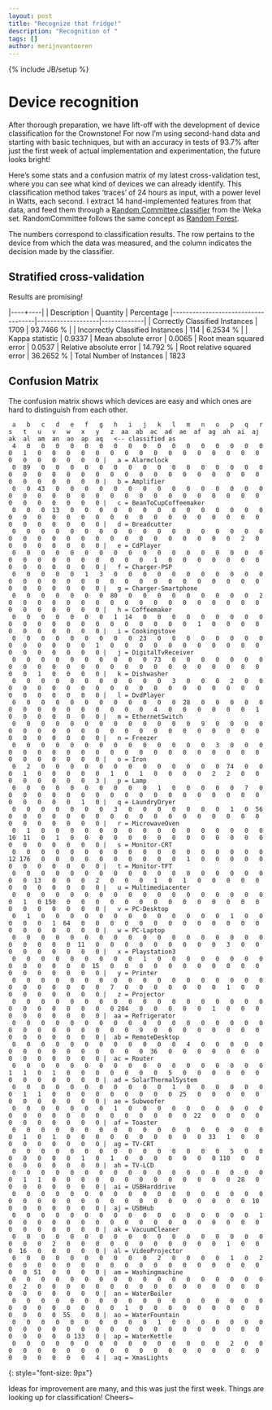```yaml
---
layout: post
title: "Recognize that fridge!"
description: "Recognition of "
tags: []
author: merijnvantooren
---
```

{% include JB/setup %}

# Device recognition

After thorough preparation, we have lift-off with the development of device classification for the Crownstone! For now I’m using second-hand data and starting with basic techniques, but with an accuracy in tests of 93.7% after just the first week of actual implementation and experimentation, the future looks bright!

Here’s some stats and a confusion matrix of my latest cross-validation test, where you can see what kind of devices we can already identify. This classification method takes ‘traces’ of 24 hours as input, with a power level in Watts, each second. I extract 14 hand-implemented features from that data, and feed them through a [Random Committee classifier](http://weka.sourceforge.net/doc.dev/weka/classifiers/meta/RandomCommittee.html) from the Weka set. RandomCommittee follows the same concept as [Random Forest](https://en.wikipedia.org/wiki/Random_forest).

The numbers correspond to classification results. The row pertains to the device from which the data was measured, and the column indicates the decision made by the classifier.

## Stratified cross-validation

Results are promising!

|----+----|
| Description                        | Quantity          | Percentage
|------------------------------------|-------------------|-------------|
| Correctly Classified Instances     |   1709            |   93.7466 % |
| Incorrectly Classified Instances   |    114            |    6.2534 % |
| Kappa statistic                    |      0.9337
| Mean absolute error                |      0.0065
| Root mean squared error            |      0.0537
| Relative absolute error            |     14.792  %
| Root relative squared error        |     36.2652 %
| Total Number of Instances          |   1823


## Confusion Matrix

The confusion matrix shows which devices are easy and which ones are hard to distinguish from each other.

     a   b   c   d   e   f   g   h   i   j   k   l   m   n   o   p   q   r   s   t   u   v   w   x   y   z  aa  ab  ac  ad  ae  af  ag  ah  ai  aj  ak  al  am  an  ao  ap  aq   <-- classified as
     4   0   0   0   0   0   0   0   0   0   0   0   0   0   0   0   0   0   0   1   0   0   0   0   0   0   0   0   0   0   0   0   0   0   0   0   0   0   0   0   0   0   0 |   a = Alarmclock
     0  89   0   0   0   0   0   0   0   0   0   0   0   0   0   0   0   0   0   0   0   0   0   0   0   0   0   0   0   0   0   0   0   0   0   0   0   0   0   0   0   0   0 |   b = Amplifier
     0   0  43   0   0   0   0   0   0   0   0   0   0   0   0   0   0   0   0   0   0   0   0   0   0   0   0   0   0   0   0   0   0   0   0   0   0   0   0   0   0   0   0 |   c = BeanToCupCoffeemaker
     0   0   0  13   0   0   0   0   0   0   0   0   0   0   0   0   0   0   0   0   0   0   0   0   0   0   0   0   0   0   0   0   0   0   0   0   0   0   0   0   0   0   0 |   d = Breadcutter
     0   0   0   0   0   0   0   0   0   0   0   0   0   0   0   0   0   0   0   0   0   0   0   0   0   0   0   0   0   0   0   0   0   0   2   0   0   0   0   0   0   0   0 |   e = CdPlayer
     0   0   0   0   0   0   0   0   0   0   0   0   0   0   0   0   0   0   0   0   0   0   0   0   0   0   0   0   1   0   0   0   0   0   0   0   0   0   0   0   0   0   0 |   f = Charger-PSP
     0   0   0   0   0   1   3   0   0   0   0   0   0   0   0   0   0   0   0   0   0   0   0   0   0   0   0   0   0   0   0   0   0   0   0   0   0   0   0   0   0   0   0 |   g = Charger-Smartphone
     0   0   0   0   0   0   0  80   0   0   0   0   0   0   0   0   0   2   0   0   0   0   0   0   0   0   0   0   0   0   0   0   0   0   0   0   0   0   0   0   0   0   0 |   h = Coffeemaker
     0   0   0   0   0   0   0   1  14   0   0   0   0   0   0   0   0   0   0   0   0   0   0   0   0   0   0   0   0   0   0   1   0   0   0   0   0   0   0   0   0   0   0 |   i = Cookingstove
     0   0   0   0   0   0   0   0   0  23   0   0   0   0   0   0   0   0   0   0   0   0   0   0   1   0   0   0   0   0   0   0   0   0   0   0   0   0   0   0   0   0   0 |   j = DigitalTvReceiver
     0   0   0   0   0   0   0   0   0   0  73   0   0   0   0   0   0   0   0   0   0   0   0   0   0   0   0   0   0   0   0   0   0   0   0   0   0   0   1   0   0   0   0 |   k = Dishwasher
     0   0   0   0   0   0   0   0   0   0   0   3   0   0   0   2   0   0   0   0   0   0   0   0   0   0   0   0   0   0   0   0   0   0   0   0   0   0   0   0   0   0   0 |   l = DvdPlayer
     0   0   0   0   0   0   0   0   0   0   0   0  28   0   0   0   0   0   0   0   0   0   0   0   0   0   0   0   4   0   0   0   0   0   0   1   0   0   0   0   0   0   0 |   m = EthernetSwitch
     0   0   0   0   0   0   0   0   0   0   0   0   0   9   0   0   0   0   0   0   0   0   0   0   0   0   0   0   0   0   0   0   0   0   0   0   0   0   0   0   0   0   0 |   n = Freezer
     0   0   0   0   0   0   0   0   0   0   0   0   0   0   3   0   0   0   0   0   0   0   0   0   0   0   0   0   0   0   0   0   0   0   0   0   0   0   0   0   0   0   0 |   o = Iron
     0   2   0   0   0   0   0   0   0   0   0   0   0   0   0  74   0   0   0   1   0   0   0   0   0   1   0   1   0   0   0   0   2   2   0   0   0   0   0   0   0   0   3 |   p = Lamp
     0   0   0   0   0   0   0   0   0   0   1   0   0   0   0   0   7   0   0   0   0   0   0   0   0   0   0   0   0   0   0   0   0   0   0   0   0   0   0   0   0   1   0 |   q = LaundryDryer
     0   0   0   0   0   0   0   3   0   0   0   0   0   0   0   1   0  56   0   0   0   0   0   0   0   0   0   0   0   0   0   0   0   0   0   0   0   0   0   0   0   0   0 |   r = MicrowaveOven
     0   1   0   0   0   0   0   0   0   0   0   0   0   0   0   0   0   0  10  11   0   1   0   0   0   0   0   0   0   0   0   0   0   0   0   0   0   0   0   0   0   0   0 |   s = Monitor-CRT
     0   0   0   0   0   0   0   0   0   0   0   0   0   0   0   0   0   0  12 176   0   0   0   0   0   0   0   0   0   0   1   0   0   0   0   0   0   0   0   0   0   0   0 |   t = Monitor-TFT
     0   0   0   0   0   0   0   0   0   0   0   0   0   0   0   0   0   0   0   0  13   0   0   0   2   0   0   0   1   0   1   0   0   0   0   0   0   0   0   0   0   0   0 |   u = Multimediacenter
     0   0   0   0   0   0   0   0   0   0   0   0   0   0   0   0   0   0   0   1   0 150   0   0   0   0   0   0   0   0   0   0   0   0   0   0   0   0   0   0   0   0   0 |   v = PC-Desktop
     0   1   0   0   0   0   0   0   0   0   0   0   0   0   0   1   0   0   0   0   0   1  64   0   0   0   0   0   0   0   0   0   0   0   0   0   0   0   0   0   0   0   0 |   w = PC-Laptop
     0   0   0   0   0   0   0   0   0   0   0   0   0   0   0   0   0   0   0   0   0   0   0  11   0   0   0   0   0   0   0   0   0   3   0   0   0   0   0   0   0   0   0 |   x = Playstation3
     0   0   0   0   0   0   0   0   0   1   0   0   0   0   0   0   0   0   0   0   0   0   0   0  15   0   0   0   0   0   0   0   0   0   0   0   0   0   0   0   0   0   0 |   y = Printer
     0   0   0   0   0   0   0   0   0   0   0   0   0   0   0   0   0   0   0   0   0   0   0   0   0   7   0   0   0   0   0   0   0   1   0   0   0   0   0   0   0   0   0 |   z = Projector
     0   0   0   0   0   0   0   0   0   0   0   0   0   0   0   0   0   0   0   0   0   0   0   0   0   0 204   0   0   0   0   0   1   0   0   0   0   0   0   0   0   0   0 |  aa = Refrigerator
     0   0   0   0   0   0   0   0   0   0   0   0   0   0   0   0   0   0   0   0   0   0   0   0   0   0   0   9   0   0   0   0   0   0   0   0   0   0   0   0   0   0   0 |  ab = RemoteDesktop
     0   0   0   0   0   0   0   0   0   0   0   0   4   0   0   0   0   0   0   0   0   0   0   0   0   0   0   0  36   0   0   0   0   0   0   0   0   0   0   0   0   0   0 |  ac = Router
     0   0   0   0   0   0   0   0   0   0   0   0   0   0   0   0   0   0   1   1   0   1   0   0   0   0   0   0   0   5   0   0   0   0   0   0   0   0   0   0   0   0   0 |  ad = SolarThermalSystem
     0   0   0   0   0   0   0   0   0   0   0   1   0   0   0   0   0   0   0   1   1   0   0   0   0   0   0   0   0   0  25   0   0   0   0   0   0   0   0   0   0   0   0 |  ae = Subwoofer
     0   0   0   0   0   0   0   1   0   0   0   0   0   0   0   0   0   0   0   0   0   0   0   0   0   0   0   0   0   0   0  22   0   0   0   0   0   0   0   0   0   0   0 |  af = Toaster
     0   0   0   0   0   0   0   0   0   0   0   0   0   0   0   0   0   0   0   1   0   1   0   0   0   0   0   0   0   0   0   0  33   1   0   0   0   0   0   0   0   0   0 |  ag = TV-CRT
     0   0   0   0   0   0   0   0   0   0   0   0   0   0   0   5   0   0   0   0   0   0   0   1   0   1   0   0   0   0   0   0   0 110   0   0   0   0   0   0   0   0   0 |  ah = TV-LCD
     0   0   0   0   0   0   0   0   0   0   0   0   0   0   0   0   0   0   0   1   1   0   0   0   0   0   0   0   0   0   0   0   0   0  28   0   0   0   0   0   0   0   0 |  ai = USBHarddrive
     0   0   0   0   0   0   0   0   0   0   0   0   0   0   0   0   0   0   0   0   0   0   0   0   0   0   0   0   0   0   0   0   0   0   0  10   0   0   0   0   0   0   0 |  aj = USBHub
     0   0   0   0   0   0   0   0   0   0   0   0   0   0   0   0   0   1   0   0   0   0   0   0   0   0   0   0   0   0   0   0   0   0   0   0   0   0   0   0   0   0   0 |  ak = VacuumCleaner
     0   0   0   0   0   0   0   0   0   0   0   0   0   0   0   0   0   0   0   0   0   2   0   0   0   0   0   0   0   0   0   0   0   1   0   0   0  16   0   0   0   0   0 |  al = VideoProjector
     0   0   0   0   0   0   0   0   0   0   2   0   0   0   0   1   0   2   0   0   0   0   0   0   0   0   0   0   0   0   0   0   0   0   0   0   0   0  51   0   0   0   0 |  am = Washingmachine
     0   0   0   0   0   0   0   0   0   0   0   0   0   0   0   0   0   0   0   2   0   0   0   0   0   0   0   0   0   0   0   0   0   0   0   0   0   0   0   0   0   0   0 |  an = WaterBoiler
     0   0   0   0   0   0   0   0   0   0   0   0   0   0   0   0   0   0   0   0   0   0   0   0   0   0   1   0   0   0   0   0   0   0   0   0   0   0   0   0  55   0   0 |  ao = WaterFountain
     0   0   0   0   0   0   0   0   0   0   1   0   0   0   0   0   0   0   0   0   0   0   0   0   0   0   0   0   0   0   0   0   0   0   0   0   0   0   0   0   0 133   0 |  ap = WaterKettle
     0   0   0   0   0   0   0   0   0   0   0   0   0   0   0   2   0   0   0   0   0   0   0   0   0   0   0   0   0   0   0   0   0   0   0   0   0   0   0   0   0   0   4 |  aq = XmasLights
{: style="font-size: 9px"}

Ideas for improvement are many, and this was just the first week. Things are looking up for classification! Cheers~
